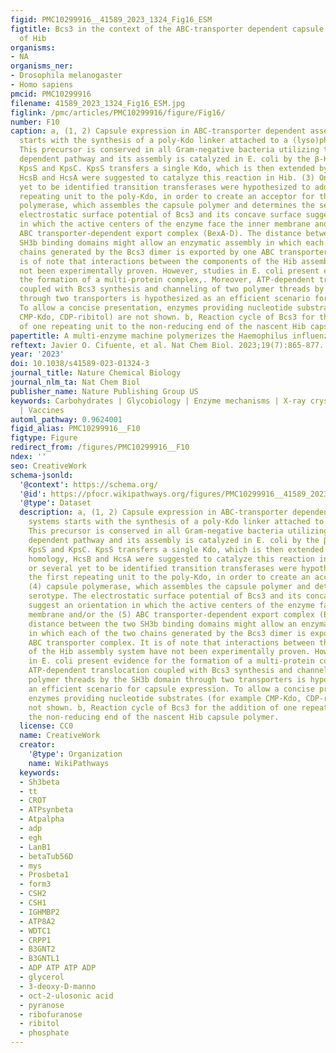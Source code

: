 ```yaml
---
figid: PMC10299916__41589_2023_1324_Fig16_ESM
figtitle: Bcs3 in the context of the ABC-transporter dependent capsule assembly system
  of Hib
organisms:
- NA
organisms_ner:
- Drosophila melanogaster
- Homo sapiens
pmcid: PMC10299916
filename: 41589_2023_1324_Fig16_ESM.jpg
figlink: /pmc/articles/PMC10299916/figure/Fig16/
number: F10
caption: a, (1, 2) Capsule expression in ABC-transporter dependent assembly systems
  starts with the synthesis of a poly-Kdo linker attached to a (lyso)phosphatidylglycerol.
  This precursor is conserved in all Gram-negative bacteria utilizing the ABC-transporter
  dependent pathway and its assembly is catalyzed in E. coli by the β-Kdo transferases
  KpsS and KpsC. KpsS transfers a single Kdo, which is then extended by KpsC. By homology,
  HcsB and HcsA were suggested to catalyze this reaction in Hib. (3) One or several
  yet to be identified transition transferases were hypothesized to add the first
  repeating unit to the poly-Kdo, in order to create an acceptor for the (4) capsule
  polymerase, which assembles the capsule polymer and determines the serotype. The
  electrostatic surface potential of Bcs3 and its concave surface suggest an orientation
  in which the active centers of the enzyme face the inner membrane and/or the (5)
  ABC transporter-dependent export complex (BexA-D). The distance between the two
  SH3b binding domains might allow an enzymatic assembly in which each of the two
  chains generated by the Bcs3 dimer is exported by one ABC transporter complex. It
  is of note that interactions between the components of the Hib assembly system have
  not been experimentally proven. However, studies in E. coli present evidence for
  the formation of a multi-protein complex,. Moreover, ATP-dependent translocation
  coupled with Bcs3 synthesis and channeling of two polymer threads by the SH3b domain
  through two transporters is hypothesized as an efficient scenario for capsule expression.
  To allow a concise presentation, enzymes providing nucleotide substrates (for example
  CMP-Kdo, CDP-ribitol) are not shown. b, Reaction cycle of Bcs3 for the addition
  of one repeating unit to the non-reducing end of the nascent Hib capsule polymer.
papertitle: A multi-enzyme machine polymerizes the Haemophilus influenzae type b capsule.
reftext: Javier O. Cifuente, et al. Nat Chem Biol. 2023;19(7):865-877.
year: '2023'
doi: 10.1038/s41589-023-01324-3
journal_title: Nature Chemical Biology
journal_nlm_ta: Nat Chem Biol
publisher_name: Nature Publishing Group US
keywords: Carbohydrates | Glycobiology | Enzyme mechanisms | X-ray crystallography
  | Vaccines
automl_pathway: 0.9624001
figid_alias: PMC10299916__F10
figtype: Figure
redirect_from: /figures/PMC10299916__F10
ndex: ''
seo: CreativeWork
schema-jsonld:
  '@context': https://schema.org/
  '@id': https://pfocr.wikipathways.org/figures/PMC10299916__41589_2023_1324_Fig16_ESM.html
  '@type': Dataset
  description: a, (1, 2) Capsule expression in ABC-transporter dependent assembly
    systems starts with the synthesis of a poly-Kdo linker attached to a (lyso)phosphatidylglycerol.
    This precursor is conserved in all Gram-negative bacteria utilizing the ABC-transporter
    dependent pathway and its assembly is catalyzed in E. coli by the β-Kdo transferases
    KpsS and KpsC. KpsS transfers a single Kdo, which is then extended by KpsC. By
    homology, HcsB and HcsA were suggested to catalyze this reaction in Hib. (3) One
    or several yet to be identified transition transferases were hypothesized to add
    the first repeating unit to the poly-Kdo, in order to create an acceptor for the
    (4) capsule polymerase, which assembles the capsule polymer and determines the
    serotype. The electrostatic surface potential of Bcs3 and its concave surface
    suggest an orientation in which the active centers of the enzyme face the inner
    membrane and/or the (5) ABC transporter-dependent export complex (BexA-D). The
    distance between the two SH3b binding domains might allow an enzymatic assembly
    in which each of the two chains generated by the Bcs3 dimer is exported by one
    ABC transporter complex. It is of note that interactions between the components
    of the Hib assembly system have not been experimentally proven. However, studies
    in E. coli present evidence for the formation of a multi-protein complex,. Moreover,
    ATP-dependent translocation coupled with Bcs3 synthesis and channeling of two
    polymer threads by the SH3b domain through two transporters is hypothesized as
    an efficient scenario for capsule expression. To allow a concise presentation,
    enzymes providing nucleotide substrates (for example CMP-Kdo, CDP-ribitol) are
    not shown. b, Reaction cycle of Bcs3 for the addition of one repeating unit to
    the non-reducing end of the nascent Hib capsule polymer.
  license: CC0
  name: CreativeWork
  creator:
    '@type': Organization
    name: WikiPathways
  keywords:
  - Sh3beta
  - tt
  - CROT
  - ATPsynbeta
  - Atpalpha
  - adp
  - egh
  - LanB1
  - betaTub56D
  - mys
  - Prosbeta1
  - form3
  - CSH2
  - CSH1
  - IGHMBP2
  - ATP8A2
  - WDTC1
  - CRPP1
  - B3GNT2
  - B3GNTL1
  - ADP ATP ATP ADP
  - glycerol
  - 3-deoxy-D-manno
  - oct-2-ulosonic acid
  - pyranose
  - ribofuranose
  - ribitol
  - phosphate
---
```


